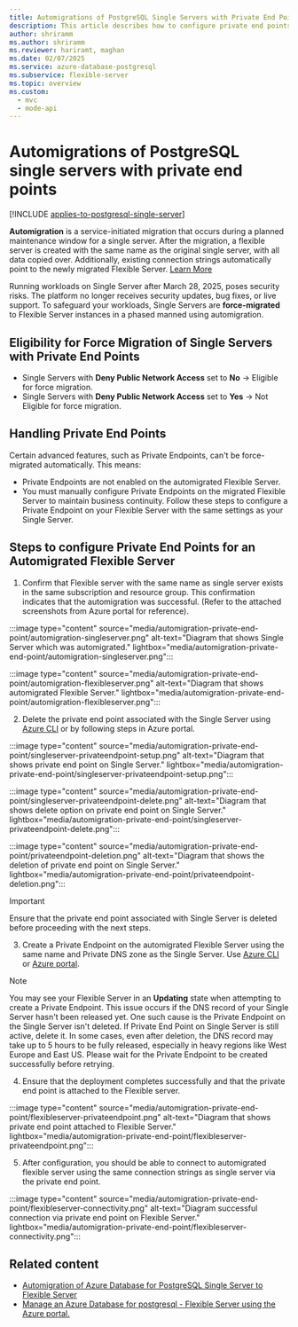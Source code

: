 ```yaml
---
title: Automigrations of PostgreSQL Single Servers with Private End Points
description: This article describes how to configure private end points for an automigrated Azure Database for PostgreSQL Flexible Server instance.
author: shriramm
ms.author: shriramm
ms.reviewer: hariramt, maghan
ms.date: 02/07/2025
ms.service: azure-database-postgresql
ms.subservice: flexible-server
ms.topic: overview
ms.custom:
  - mvc
  - mode-api
---
```


# Automigrations of PostgreSQL single servers with private end points

[!INCLUDE [applies-to-postgresql-single-server](../includes/applies-to-postgresql-single-server.md)]

**Automigration** is a service-initiated migration that occurs during a planned maintenance window for a single server. After the migration, a flexible server is created with the same name as the original single server, with all data copied over. Additionally, existing connection strings automatically point to the newly migrated Flexible Server. [Learn More](./automigration-single-to-flexible-postgresql.md)

Running workloads on Single Server after March 28, 2025, poses security risks. The platform no longer receives security updates, bug fixes, or live support. To safeguard your workloads, Single Servers are **force-migrated** to Flexible Server instances in a phased manned using automigration.

## Eligibility for Force Migration of Single Servers with Private End Points

 - Single Servers with **Deny Public Network Access** set to **No** → Eligible for force migration. 
 - Single Servers with **Deny Public Network Access** set to **Yes** → Not Eligible for force migration.

## Handling Private End Points
Certain advanced features, such as Private Endpoints, can't be force-migrated automatically. This means:
 - Private Endpoints are not enabled on the automigrated Flexible Server.
 - You must manually configure Private Endpoints on the migrated Flexible Server to maintain business continuity. Follow these steps to configure a Private Endpoint on your Flexible Server with the same settings as your Single Server.

## Steps to configure Private End Points for an Automigrated Flexible Server
 1. Confirm that Flexible server with the same name as single server exists in the same subscription and resource group. This confirmation indicates that the automigration was successful. (Refer to the attached screenshots from Azure portal for reference).
 
 :::image type="content" source="media/automigration-private-end-point/automigration-singleserver.png" alt-text="Diagram that shows Single Server which was automigrated." lightbox="media/automigration-private-end-point/automigration-singleserver.png":::
 
 :::image type="content" source="media/automigration-private-end-point/automigration-flexibleserver.png" alt-text="Diagram that shows automigrated Flexible Server." lightbox="media/automigration-private-end-point/automigration-flexibleserver.png":::

 2. Delete the private end point associated with the Single Server using [Azure CLI](https://learn.microsoft.com/cli/azure/postgres/server/private-endpoint-connection?view=azure-cli-latest#az-postgres-server-private-endpoint-connection-delete) or by following steps in Azure portal.
 
 :::image type="content" source="media/automigration-private-end-point/singleserver-privateendpoint-setup.png" alt-text="Diagram that shows private end point on Single Server." lightbox="media/automigration-private-end-point/singleserver-privateendpoint-setup.png":::
 
 :::image type="content" source="media/automigration-private-end-point/singleserver-privateendpoint-delete.png" alt-text="Diagram that shows delete option on private end point on Single Server." lightbox="media/automigration-private-end-point/singleserver-privateendpoint-delete.png":::

 :::image type="content" source="media/automigration-private-end-point/privateendpoint-deletion.png" alt-text="Diagram that shows the deletion of private end point on Single Server." lightbox="media/automigration-private-end-point/privateendpoint-deletion.png":::

> [!IMPORTANT]  
> Ensure that the private end point associated with Single Server is deleted before proceeding with the next steps.

 3. Create a Private Endpoint on the automigrated Flexible Server using the same name and Private DNS zone as the Single Server. Use [Azure CLI](../flexible-server/how-to-networking-servers-deployed-public-access-add-private-endpoint.md?tabs=cli-add-private-endpoint-connection) or [Azure portal](../flexible-server/how-to-networking-servers-deployed-public-access-add-private-endpoint.md?tabs=portal-add-private-endpoint-connections). 

> [!NOTE]  
> You may see your Flexible Server in an **Updating** state when attempting to create a Private Endpoint. This issue occurs if the DNS record of your Single Server hasn't been released yet. One such cause is the Private Endpoint on the Single Server isn't deleted. If Private End Point on Single Server is still active, delete it.
> In some cases, even after deletion, the DNS record may take up to 5 hours to be fully released, especially in heavy regions like West Europe and East US. Please wait for the Private Endpoint to be created successfully before retrying.

 4. Ensure that the deployment completes successfully and that the private end point is attached to the Flexible server.

 :::image type="content" source="media/automigration-private-end-point/flexibleserver-privateendpoint.png" alt-text="Diagram that shows private end point attached to Flexible Server." lightbox="media/automigration-private-end-point/flexibleserver-privateendpoint.png":::

 5. After configuration, you should be able to connect to automigrated flexible server using the same connection strings as single server via the private end point. 

 :::image type="content" source="media/automigration-private-end-point/flexibleserver-connectivity.png" alt-text="Diagram successful connection via private end point on Flexible Server." lightbox="media/automigration-private-end-point/flexibleserver-connectivity.png":::

## Related content

- [Automigration of Azure Database for PostgreSQL Single Server to Flexible Server](../migrate/automigration-single-to-flexible-postgresql.md)  
- [Manage an Azure Database for postgresql - Flexible Server using the Azure portal.](../flexible-server/how-to-manage-server-portal.md)
